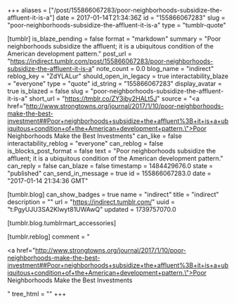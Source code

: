 +++
aliases = ["/post/155866067283/poor-neighborhoods-subsidize-the-affluent-it-is-a"]
date = 2017-01-14T21:34:36Z
id = "155866067283"
slug = "poor-neighborhoods-subsidize-the-affluent-it-is-a"
type = "tumblr-quote"

[tumblr]
is_blaze_pending = false
format = "markdown"
summary = "Poor neighborhoods subsidize the affluent; it is a ubiquitous condition of the American development pattern."
post_url = "https://indirect.tumblr.com/post/155866067283/poor-neighborhoods-subsidize-the-affluent-it-is-a"
note_count = 0.0
blog_name = "indirect"
reblog_key = "ZdYLALur"
should_open_in_legacy = true
interactability_blaze = "everyone"
type = "quote"
id_string = "155866067283"
display_avatar = true
is_blazed = false
slug = "poor-neighborhoods-subsidize-the-affluent-it-is-a"
short_url = "https://tmblr.co/ZY3jby2HALt5J"
source = "<a href=\"http://www.strongtowns.org/journal/2017/1/10/poor-neighborhoods-make-the-best-investment##Poor+neighborhoods+subsidize+the+affluent%3B+it+is+a+ubiquitous+condition+of+the+American+development+pattern.\">Poor Neighborhoods Make the Best Investments</a>"
can_like = false
interactability_reblog = "everyone"
can_reblog = false
is_blocks_post_format = false
text = "Poor neighborhoods subsidize the affluent; it is a ubiquitous condition of the American development pattern."
can_reply = false
can_blaze = false
timestamp = 1484429676.0
state = "published"
can_send_in_message = true
id = 155866067283.0
date = "2017-01-14 21:34:36 GMT"

[tumblr.blog]
can_show_badges = true
name = "indirect"
title = "indirect"
description = ""
url = "https://indirect.tumblr.com/"
uuid = "t:PgyUJU3SA2Klwyt81UWAwQ"
updated = 1739757070.0

[tumblr.blog.tumblrmart_accessories]

[tumblr.reblog]
comment = "<p><a href=\"http://www.strongtowns.org/journal/2017/1/10/poor-neighborhoods-make-the-best-investment##Poor+neighborhoods+subsidize+the+affluent%3B+it+is+a+ubiquitous+condition+of+the+American+development+pattern.\">Poor Neighborhoods Make the Best Investments</a></p>"
tree_html = ""
+++
